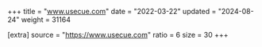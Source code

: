 +++
title = "www.usecue.com"
date = "2022-03-22"
updated = "2024-08-24"
weight = 31164

[extra]
source = "https://www.usecue.com"
ratio = 6
size = 30
+++
